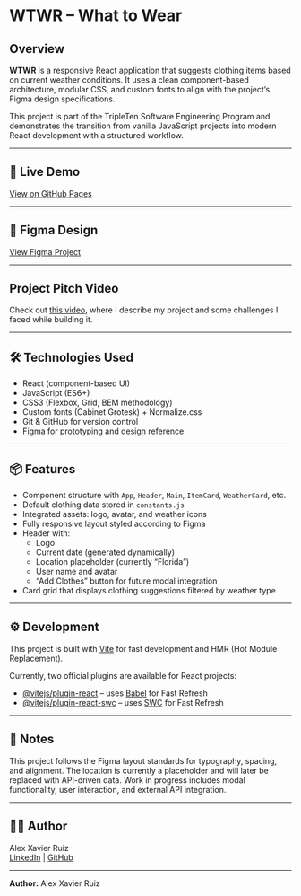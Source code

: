 # WTWR – What to Wear

## Overview

**WTWR** is a responsive React application that suggests clothing items based on current weather conditions. It uses a clean component-based architecture, modular CSS, and custom fonts to align with the project’s Figma design specifications.

This project is part of the TripleTen Software Engineering Program and demonstrates the transition from vanilla JavaScript projects into modern React development with a structured workflow.

---

## 🔗 Live Demo

[View on GitHub Pages](https://alexxavierruiz571.github.io/se_project_react/)

---

## 🎨 Figma Design

[View Figma Project](https://www.figma.com/design/F03bTb81Pw8IDPj5Y9rc5i/Sprint-10-Project--WTWR?node-id=311-1291&t=ZJpZhkEYVYDauILV-0)

---

## Project Pitch Video

Check out [this video](https://drive.google.com/file/d/1N8HKT-mGvB2vnwwhlvfQeDZqSe9rd9Lp/view?usp=sharing), where I describe my
project and some challenges I faced while building it.

---

## 🛠️ Technologies Used

- React (component-based UI)
- JavaScript (ES6+)
- CSS3 (Flexbox, Grid, BEM methodology)
- Custom fonts (Cabinet Grotesk) + Normalize.css
- Git & GitHub for version control
- Figma for prototyping and design reference

---

## 📦 Features

- Component structure with `App`, `Header`, `Main`, `ItemCard`, `WeatherCard`, etc.
- Default clothing data stored in `constants.js`
- Integrated assets: logo, avatar, and weather icons
- Fully responsive layout styled according to Figma
- Header with:
  - Logo
  - Current date (generated dynamically)
  - Location placeholder (currently “Florida”)
  - User name and avatar
  - “Add Clothes” button for future modal integration
- Card grid that displays clothing suggestions filtered by weather type

---

## ⚙️ Development

This project is built with [Vite](https://vitejs.dev/) for fast development and HMR (Hot Module Replacement).

Currently, two official plugins are available for React projects:

- [@vitejs/plugin-react](https://github.com/vitejs/vite-plugin-react) – uses [Babel](https://babeljs.io/) for Fast Refresh
- [@vitejs/plugin-react-swc](https://github.com/vitejs/vite-plugin-react-swc) – uses [SWC](https://swc.rs/) for Fast Refresh

---

## 🧠 Notes

This project follows the Figma layout standards for typography, spacing, and alignment. The location is currently a placeholder and will later be replaced with API-driven data. Work in progress includes modal functionality, user interaction, and external API integration.

---

## 👨‍💻 Author

Alex Xavier Ruiz  
[LinkedIn](https://www.linkedin.com/in/alex-xavier-ruiz-291a29373) | [GitHub](https://github.com/AlexXavierRuiz571)

---

**Author:** Alex Xavier Ruiz
